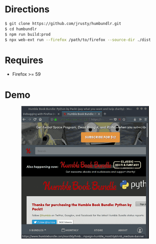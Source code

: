 # Directions
```bash
$ git clone https://github.com/jrusty/humbundlr.git
$ cd humbundlr
$ npm run build:prod
$ npx web-ext run --firefox /path/to/firefox --source-dir ./dist
```

# Requires
- Firefox >= 59

# Demo
<p align="center">
  <img src="images/humbundlr-demo.gif" width="400"/>
</p>